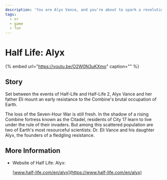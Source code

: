 ```yaml
---
description: 'You are Alyx Vance, and you’re about to spark a revolution.'
tags:
  - xr
  - game
  - fun
---
```


# Half Life: Alyx

{% embed url="https://youtu.be/O2W0N3uKXmo" caption="" %}

## Story

Set between the events of Half-Life and Half-Life 2, Alyx Vance and her father Eli mount an early resistance to the Combine's brutal occupation of Earth.

The loss of the Seven-Hour War is still fresh. In the shadow of a rising Combine fortress known as the Citadel, residents of City 17 learn to live under the rule of their invaders. But among this scattered population are two of Earth's most resourceful scientists: Dr. Eli Vance and his daughter Alyx, the founders of a fledgling resistance.

## More Information

* Website of Half Life: Alyx:

  [www.half-life.com/en/alyx](https://www.half-life.com/en/alyx)


